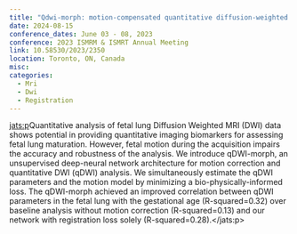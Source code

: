 ```yaml
---
title: "Qdwi-morph: motion-compensated quantitative diffusion-weighted mri analysis for fetal lung maturity assessment"
date: 2024-08-15
conference_dates: June 03 - 08, 2023
conference: 2023 ISMRM & ISMRT Annual Meeting
link: 10.58530/2023/2350
location: Toronto, ON, Canada
misc:  
categories: 
  - Mri
  - Dwi
  - Registration
---
```

<jats:p>Quantitative analysis of fetal lung Diffusion Weighted MRI (DWI) data shows potential in providing quantitative imaging biomarkers for assessing fetal lung maturation. However, fetal motion during the acquisition impairs the accuracy and robustness of the analysis. We introduce qDWI-morph, an unsupervised deep-neural network architecture for motion correction and quantitative DWI (qDWI) analysis. We simultaneously estimate the qDWI parameters and the motion model by minimizing a bio-physically-informed loss. The qDWI-morph achieved an improved correlation between qDWI parameters in the fetal lung with the gestational age (R-squared=0.32) over baseline analysis without motion correction (R-squared=0.13) and our network with registration loss solely (R-squared=0.28).</jats:p>
                    